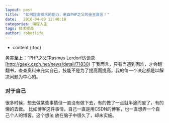 ```yaml
---
layout: post
title:  "如何提高技术的能力，来自PHP之父的金玉良言！"
date:   2016-04-09 12:40:18
categories: 编程人生
tags: 技术提高
author: robotlife
---
```


* content
{:toc}

务实至上：“PHP之父”Rasmus Lerdorf访谈录 [http://geek.csdn.net/news/detail/71830)
于我而言，只有当遇到困难，才会翻翻书，查查资料来充实自己，技能不是为了提高而提高，我的每一个决定都是以解决问题为中心的。


### 对于自己
很多时候，想去做某些事情但一直没有做下去，有的做了一点就半途而废了，有的懒的去做。
比如博客这件事情，自己一直是用CSDN的博客，也一直想弄一个自己个人的博客。这个想法
放在脑子中很久了，却未实施。
